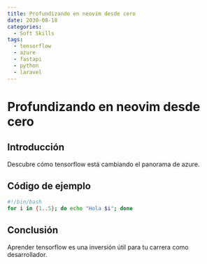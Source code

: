 ```yaml
---
title: Profundizando en neovim desde cero
date: 2030-08-18
categories:
  - Soft Skills
tags:
  - tensorflow
  - azure
  - fastapi
  - python
  - laravel
---
```


# Profundizando en neovim desde cero

## Introducción

Descubre cómo tensorflow está cambiando el panorama de azure.

## Código de ejemplo

```bash
#!/bin/bash
for i in {1..5}; do echo "Hola $i"; done
```

## Conclusión

Aprender tensorflow es una inversión útil para tu carrera como desarrollador.
